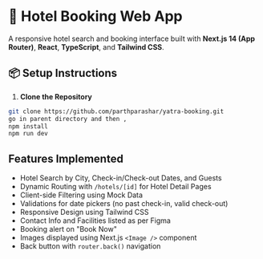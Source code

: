 # 🏨 Hotel Booking Web App

A responsive hotel search and booking interface built with **Next.js 14 (App Router)**, **React**, **TypeScript**, and **Tailwind CSS**.

## 📦 Setup Instructions

1. **Clone the Repository**

```bash
git clone https://github.com/parthparashar/yatra-booking.git
go in parent directory and then ,
npm install
npm run dev
```

## Features Implemented

- Hotel Search by City, Check-in/Check-out Dates, and Guests
- Dynamic Routing with `/hotels/[id]` for Hotel Detail Pages
- Client-side Filtering using Mock Data
- Validations for date pickers (no past check-in, valid check-out)
- Responsive Design using Tailwind CSS
- Contact Info and Facilities listed as per Figma
- Booking alert on "Book Now"
- Images displayed using Next.js `<Image />` component
- Back button with `router.back()` navigation
